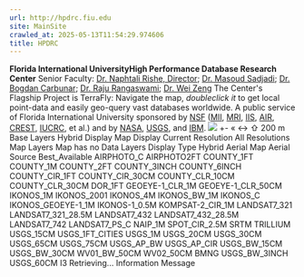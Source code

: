 ```yaml
---
url: http://hpdrc.fiu.edu
site: MainSite
crawled_at: 2025-05-13T11:54:29.974606
title: HPDRC
---
```


**Florida International UniversityHigh Performance Database Research Center**
Senior Faculty: [Dr. Naphtali Rishe, Director](http://hpdrc.fiu.edu/Rishe); [Dr. Masoud Sadjadi](http://users.cis.fiu.edu/~sadjadi/); [Dr. Bogdan Carbunar](http://users.cis.fiu.edu/~carbunar/); [Dr. Raju Rangaswami](http://www.cis.fiu.edu/~raju); [Dr. Wei Zeng](http://users.cis.fiu.edu/~wzeng/)
The Center's Flagship Project is TerraFly: Navigate the map, _doubleclick it_ to get local point-data and easily geo-query vast databases worldwide. A public service of Florida International University sponsored by [NSF](http://CAKE.fiu.edu/NSF-Walk "National Science Foundation") ([MII](http://www.nsf.gov/awardsearch/showAward.do?AwardNumber=0220562), [MRI](http://www.nsf.gov/awardsearch/showAward.do?AwardNumber=0821345), [IIS](http://www.nsf.gov/awardsearch/showAward.do?AwardNumber=1213026), [AIR](http://www.nsf.gov/awardsearch/showAward.do?AwardNumber=1237818), [CREST](http://www.nsf.gov/awardsearch/showAward.do?AwardNumber=0833093), [IUCRC](http://www.nsf.gov/awardsearch/showAward.do?AwardNumber=0829576), et al.) and by [NASA](http://www.nasa.gov), [USGS](http://www.usgs.gov "United States Geological Survey"), and [IBM](http://ibm.com). 
![](http://tfcore.cs.fiu.edu/hterramap/image/svg/poweredByTF.svg)
+-
«
↔
⇧
200 m
Base Layers
Hybrid Display
Map Display
Current Resolution
All Resolutions
Map Layers
Map has no Data Layers
Display Type
Hybrid
Aerial
Map
Aerial Source
Best_Available
AIRPHOTO_C
AIRPHOTO2FT
COUNTY_1FT
COUNTY_1M
COUNTY_2FT
COUNTY_3INCH
COUNTY_6INCH
COUNTY_CIR_1FT
COUNTY_CIR_30CM
COUNTY_CLR_10CM
COUNTY_CLR_30CM
DOR_1FT
GEOEYE-1_CLR_1M
GEOEYE-1_CLR_50CM
IKONOS_1M
IKONOS_2001
IKONOS_4M
IKONOS_BW_1M
IKONOS_C
IKONOS_GEOEYE-1_1M
IKONOS-1_0.5M
KOMPSAT-2_CIR_1M
LANDSAT7_321
LANDSAT7_321_28.5M
LANDSAT7_432
LANDSAT7_432_28.5M
LANDSAT7_742
LANDSAT7_PS_C
NAIP_1M
SPOT_CIR_2.5M
SRTM
TRILLIUM
USGS_15CM
USGS_1FT_CITIES
USGS_1M
USGS_20CM
USGS_30CM
USGS_65CM
USGS_75CM
USGS_AP_BW
USGS_AP_CIR
USGS_BW_15CM
USGS_BW_30CM
WV01_BW_50CM
WV02_50CM
BMNG
USGS_BW_3INCH
USGS_60CM
I3
Retrieving...
Information
Message
